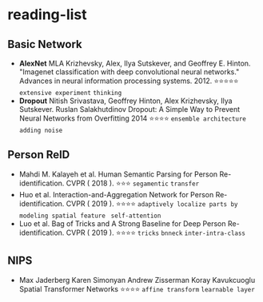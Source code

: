 # reading-list
## Basic Network

* **AlexNet** MLA Krizhevsky, Alex, Ilya Sutskever, and Geoffrey E. Hinton. "Imagenet classification with deep convolutional neural networks." Advances in neural information processing systems. 2012. ⭐️⭐️⭐️⭐️⭐️ `extensive experiment` `thinking`
* **Dropout**  Nitish Srivastava, Geoffrey Hinton, Alex Krizhevsky, Ilya Sutskever. Ruslan Salakhutdinov Dropout: A Simple Way to Prevent Neural Networks from Overfitting 2014 ⭐️⭐️⭐️⭐️ `ensemble architecture` `adding noise`

## Person ReID

* Mahdi M. Kalayeh et al. Human Semantic Parsing for Person Re-identification. CVPR ( 2018 ). ⭐️⭐️⭐️ `segamentic` `transfer`  
* Huo et al. Interaction-and-Aggregation Network for Person Re-identification. CVPR ( 2019 ).  ⭐️⭐️⭐️⭐️ `adaptively localize parts by modeling spatial feature `  `self-attention` 
* Luo et al. Bag of Tricks and A Strong Baseline for Deep Person Re-identification. CVPR ( 2019 ). ⭐️⭐️⭐️⭐️ `tricks` `bnneck` `inter-intra-class`

## NIPS

- Max Jaderberg Karen Simonyan Andrew Zisserman Koray Kavukcuoglu Spatial Transformer Networks ⭐️⭐️⭐️⭐️ `affine transform` `learnable layer`


[pdf]: MaxJaderbergKarenSimonyanAndrewZissermanKorayKavukcuoglu

